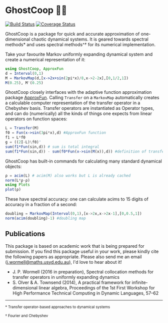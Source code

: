 # GhostCoop 👻✊

[![Build Status](https://travis-ci.org/johnwormell/GhostCoop.jl.svg?branch=master)](https://travis-ci.org/johnwormell/GhostCoop.jl)
[![Coverage Status](https://coveralls.io/repos/github/johnwormell/GhostCoop.jl/badge.svg?branch=master)](https://coveralls.io/github/johnwormell/GhostCoop.jl?branch=master)

GhostCoop is a package for quick and accurate approximation of one-dimensional chaotic dynamical systems. It is geared towards spectral methods* and uses spectral methods^† for its numerical implementation.


 <!---computes transfer operators of one-dimensional chaotic systems in spectral bases. This enables one to find statistical properties of dynamical systems quickly, reliably and abstractly.
--->

Take your favourite Markov uniformly expanding dynamical system and create a numerical representation of it:

```julia
using GhostCoop, ApproxFun
d = Interval(0,1)
M = MarkovMap(d,[x->2x+sin(2pi*x)/8,x->2-2x],[0,1/2,1])
M(0.25), M'(0.25)
```
<!---want to plot Markov Map--->

GhostCoop closely interfaces with the adaptive function approximation package [ApproxFun](https://github.com/ApproxFun/ApproxFun.jl). Calling ```Transfer``` on a ```MarkovMap``` automatically creates a calculable computer representation of the transfer operator in a Chebyshev basis. Transfer operators are instantiated as Operator types, and can do (numerically) all the kinds of things one expects from linear operators on function spaces:

```julia
L = Transfer(M)
f0 = Fun(x->sin(3pi*x),d) #ApproxFun function
f1 = L*f0
g = ((2I-L)\f0)'
sum(f1*Fun(sin,d)) # sum is total integral
sum(f1*Fun(sin,d)) - sum(f0*Fun(x->sin(M(x)),d)) #definition of transfer operator as adjoint
``` 

GhostCoop has built-in commands for calculating many standard dynamical objects:

```julia
ρ = acim(L) # acim(M) also works but L is already cached
norm(L*ρ-ρ)
using Plots
plot(ρ)
```
<!--- plot!(linearresponse(L,Fun(x->x*(1-x),d))) --->
These have spectral accuracy: one can calculate acims to 15 digits of accuracy in a fraction of a second:

```julia
doubling = MarkovMap(Interval(0,1),[x->2x,x->2x-1],[0,0.5,1])
norm(acim(doubling)-1) #doubling map
```


## Publications

This package is based on academic work that is being prepared for submission. If you find this package useful in your work, please kindly cite the following papers as appropriate. Please also send me an email (<j.wormell@maths.usyd.edu.au>), I'd love to hear about it! 

* J. P. Wormell (2016 in preparation), Spectral collocation methods for transfer operators in uniformly expanding dynamics
* S. Olver & A. Townsend (2014), A practical framework for infinite-dimensional linear algebra, Proceedings of the 1st First Workshop for High Performance Technical Computing in Dynamic Languages, 57–62

<!--- J. P. Wormell (2017 in preparation), Fast numerical methods for intermittent systems --->



________________
<sub>*  Transfer operator-based approaches to dynamical systems</sub>

<sub>† Fourier and Chebyshev</sub>
